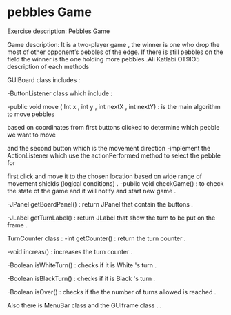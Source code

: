 # pebbles Game

Exercise description:
Pebbles Game 

Game description:
It is a two-player game , the winner is one who drop the most of other opponent’s pebbles of the edge.
If there is still pebbles on the field the winner is the one holding more pebbles .Ali Katlabi OT9IO5
description of each methods

GUIBoard class includes :

-ButtonListener class which include :

-public void move ( Int x , int y , int nextX , int nextY) : is the main algorithm to move pebbles

based on coordinates from first buttons clicked to determine which pebble we want to move

and the second button which is the movement direction
-implement the ActionListener which use the actionPerformed method to select the pebble for

first click and move it to the chosen location based on wide range of movement shields (logical
conditions) .
-public void checkGame() : to check the state of the game and it will notify and start new
game .

-JPanel getBoardPanel() : return JPanel that contain the buttons .

-JLabel getTurnLabel() : return JLabel that show the turn to be put on the frame .

TurnCounter class :
-int getCounter() : return the turn counter .

-void increas() : increases the turn counter .

-Boolean isWhiteTurn() : checks if it is White 's turn .

-Boolean isBlackTurn() : checks if it is Black 's turn .

-Boolean isOver() : checks if the the number of turns allowed is reached .

Also there is MenuBar class and the GUIframe class …
